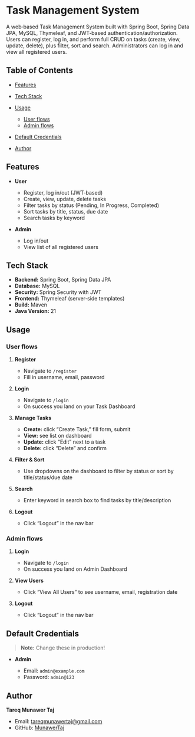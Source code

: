 # Task Management System

A web‑based Task Management System built with Spring Boot, Spring Data JPA, MySQL, Thymeleaf, and JWT‑based authentication/authorization. Users can register, log in, and perform full CRUD on tasks (create, view, update, delete), plus filter, sort and search. Administrators can log in and view all registered users.

## Table of Contents

* [Features](#features)
* [Tech Stack](#tech-stack)
* [Usage](#usage)

    * [User flows](#user-flows)
    * [Admin flows](#admin-flows)
* [Default Credentials](#default-credentials)
* [Author](#author)

## Features

* **User**

    * Register, log in/out (JWT‑based)
    * Create, view, update, delete tasks
    * Filter tasks by status (Pending, In Progress, Completed)
    * Sort tasks by title, status, due date
    * Search tasks by keyword

* **Admin**

    * Log in/out
    * View list of all registered users

## Tech Stack

* **Backend:** Spring Boot, Spring Data JPA
* **Database:** MySQL
* **Security:** Spring Security with JWT
* **Frontend:** Thymeleaf (server‑side templates)
* **Build:** Maven
* **Java Version:** 21

## Usage

### User flows

1. **Register**

    * Navigate to `/register`
    * Fill in username, email, password

2. **Login**

    * Navigate to `/login`
    * On success you land on your Task Dashboard

3. **Manage Tasks**

    * **Create:** click “Create Task,” fill form, submit
    * **View:** see list on dashboard
    * **Update:** click “Edit” next to a task
    * **Delete:** click “Delete” and confirm

4. **Filter & Sort**

    * Use dropdowns on the dashboard to filter by status or sort by title/status/due date

5. **Search**

    * Enter keyword in search box to find tasks by title/description

6. **Logout**

    * Click “Logout” in the nav bar

### Admin flows

1. **Login**

    * Navigate to `/login`
    * On success you land on Admin Dashboard

2. **View Users**

    * Click “View All Users” to see username, email, registration date

3. **Logout**

    * Click “Logout” in the nav bar

## Default Credentials

> **Note:** Change these in production!

* **Admin**

    * Email: `admin@example.com`
    * Password: `admin@123`

## Author

**Tareq Munawer Taj**

* Email: [tareqmunawertaj@gmail.com](mailto:tareqmunawertaj@gmail.com)
* GitHub: [MunawerTaj](https://github.com/Munawertaj)
